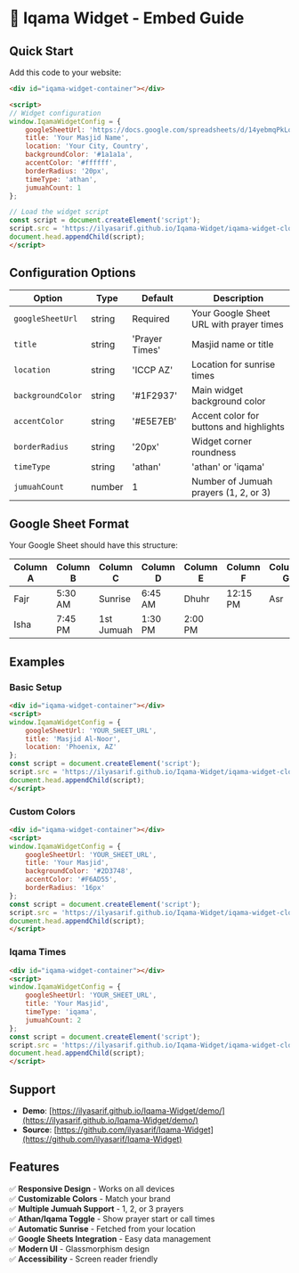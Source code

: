 # 🚀 Iqama Widget - Embed Guide

## Quick Start

Add this code to your website:

```html
<div id="iqama-widget-container"></div>

<script>
// Widget configuration
window.IqamaWidgetConfig = {
    googleSheetUrl: 'https://docs.google.com/spreadsheets/d/14yebmqPkLo0fT0GdlXW1vq0Y4jZsYtNgbK3ijTAIQlU/edit?usp=sharing',
    title: 'Your Masjid Name',
    location: 'Your City, Country',
    backgroundColor: '#1a1a1a',
    accentColor: '#ffffff',
    borderRadius: '20px',
    timeType: 'athan',
    jumuahCount: 1
};

// Load the widget script
const script = document.createElement('script');
script.src = 'https://ilyasarif.github.io/Iqama-Widget/iqama-widget-cloud.js';
document.head.appendChild(script);
</script>
```

## Configuration Options

| Option | Type | Default | Description |
|--------|------|---------|-------------|
| `googleSheetUrl` | string | Required | Your Google Sheet URL with prayer times |
| `title` | string | 'Prayer Times' | Masjid name or title |
| `location` | string | 'ICCP AZ' | Location for sunrise times |
| `backgroundColor` | string | '#1F2937' | Main widget background color |
| `accentColor` | string | '#E5E7EB' | Accent color for buttons and highlights |
| `borderRadius` | string | '20px' | Widget corner roundness |
| `timeType` | string | 'athan' | 'athan' or 'iqama' |
| `jumuahCount` | number | 1 | Number of Jumuah prayers (1, 2, or 3) |

## Google Sheet Format

Your Google Sheet should have this structure:

| Column A | Column B | Column C | Column D | Column E | Column F | Column G | Column H | Column I | Column J |
|----------|----------|----------|----------|----------|----------|----------|----------|----------|----------|
| Fajr | 5:30 AM | Sunrise | 6:45 AM | Dhuhr | 12:15 PM | Asr | 3:30 PM | Maghrib | 6:20 PM |
| Isha | 7:45 PM | 1st Jumuah | 1:30 PM | 2:00 PM | | | | | |

## Examples

### Basic Setup
```html
<div id="iqama-widget-container"></div>
<script>
window.IqamaWidgetConfig = {
    googleSheetUrl: 'YOUR_SHEET_URL',
    title: 'Masjid Al-Noor',
    location: 'Phoenix, AZ'
};
const script = document.createElement('script');
script.src = 'https://ilyasarif.github.io/Iqama-Widget/iqama-widget-cloud.js';
document.head.appendChild(script);
</script>
```

### Custom Colors
```html
<div id="iqama-widget-container"></div>
<script>
window.IqamaWidgetConfig = {
    googleSheetUrl: 'YOUR_SHEET_URL',
    title: 'Your Masjid',
    backgroundColor: '#2D3748',
    accentColor: '#F6AD55',
    borderRadius: '16px'
};
const script = document.createElement('script');
script.src = 'https://ilyasarif.github.io/Iqama-Widget/iqama-widget-cloud.js';
document.head.appendChild(script);
</script>
```

### Iqama Times
```html
<div id="iqama-widget-container"></div>
<script>
window.IqamaWidgetConfig = {
    googleSheetUrl: 'YOUR_SHEET_URL',
    title: 'Your Masjid',
    timeType: 'iqama',
    jumuahCount: 2
};
const script = document.createElement('script');
script.src = 'https://ilyasarif.github.io/Iqama-Widget/iqama-widget-cloud.js';
document.head.appendChild(script);
</script>
```

## Support

- **Demo**: [https://ilyasarif.github.io/Iqama-Widget/demo/](https://ilyasarif.github.io/Iqama-Widget/demo/)
- **Source**: [https://github.com/ilyasarif/Iqama-Widget](https://github.com/ilyasarif/Iqama-Widget)

## Features

✅ **Responsive Design** - Works on all devices  
✅ **Customizable Colors** - Match your brand  
✅ **Multiple Jumuah Support** - 1, 2, or 3 prayers  
✅ **Athan/Iqama Toggle** - Show prayer start or call times  
✅ **Automatic Sunrise** - Fetched from your location  
✅ **Google Sheets Integration** - Easy data management  
✅ **Modern UI** - Glassmorphism design  
✅ **Accessibility** - Screen reader friendly
